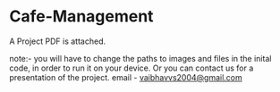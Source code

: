 # Cafe-Management

A Project PDF is attached.

note:- you will have to change the paths to images and files in the inital code, in order to run it on your device. Or you can contact us for a presentation of the project. email - vaibhavvs2004@gmail.com
